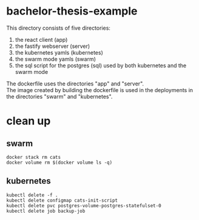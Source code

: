 # bachelor-thesis-example

This directory consists of five directories:

1. the react client (app)
2. the fastify webserver (server)
3. the kubernetes yamls (kubernetes)
4. the swarm mode yamls (swarm)
5. the sql script for the postgres (sql) used by both kubernetes and the swarm mode

The dockerfile uses the directories "app" and "server".  
The image created by building the dockerfile is used in the deployments in the directories "swarm" and "kubernetes".

# clean up

## swarm

```
docker stack rm cats
docker volume rm $(docker volume ls -q)
```

## kubernetes

```
kubectl delete -f .
kubectl delete configmap cats-init-script
kubectl delete pvc postgres-volume-postgres-statefulset-0
kubectl delete job backup-job
```
